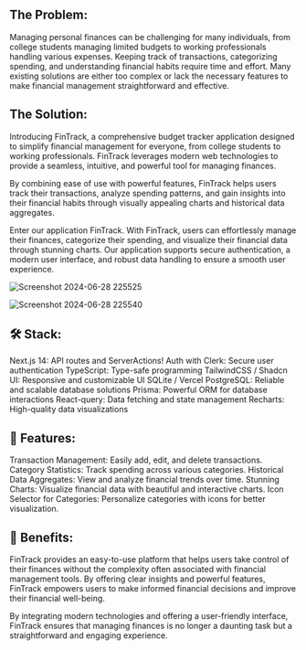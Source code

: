 <h2> The Problem: </h2>

Managing personal finances can be challenging for many individuals, from college students managing limited budgets to working professionals handling various expenses. Keeping track of transactions, categorizing spending, and understanding financial habits require time and effort. Many existing solutions are either too complex or lack the necessary features to make financial management straightforward and effective.

<h2> The Solution: </h2>
Introducing FinTrack, a comprehensive budget tracker application designed to simplify financial management for everyone, from college students to working professionals. FinTrack leverages modern web technologies to provide a seamless, intuitive, and powerful tool for managing finances.

By combining ease of use with powerful features, FinTrack helps users track their transactions, analyze spending patterns, and gain insights into their financial habits through visually appealing charts and historical data aggregates.

Enter our application FinTrack.
With FinTrack, users can effortlessly manage their finances, categorize their spending, and visualize their financial data through stunning charts. Our application supports secure authentication, a modern user interface, and robust data handling to ensure a smooth user experience.

![Screenshot 2024-06-28 225525](https://github.com/user-attachments/assets/3f6ae21d-96ad-49bd-abb2-c9f1c6f96911)

![Screenshot 2024-06-28 225540](https://github.com/user-attachments/assets/7244954f-8939-49d5-86cf-25b994fb1d16)


<h2> 🛠️ Stack: </h2>
Next.js 14: API routes and ServerActions!
Auth with Clerk: Secure user authentication
TypeScript: Type-safe programming
TailwindCSS / Shadcn UI: Responsive and customizable UI
SQLite / Vercel PostgreSQL: Reliable and scalable database solutions
Prisma: Powerful ORM for database interactions
React-query: Data fetching and state management
Recharts: High-quality data visualizations

<h2> 📗 Features: </h2>
Transaction Management: Easily add, edit, and delete transactions.
Category Statistics: Track spending across various categories.
Historical Data Aggregates: View and analyze financial trends over time.
Stunning Charts: Visualize financial data with beautiful and interactive charts.
Icon Selector for Categories: Personalize categories with icons for better visualization.

<h2> 🎯 Benefits: </h2> 
FinTrack provides an easy-to-use platform that helps users take control of their finances without the complexity often associated with financial management tools. By offering clear insights and powerful features, FinTrack empowers users to make informed financial decisions and improve their financial well-being.

By integrating modern technologies and offering a user-friendly interface, FinTrack ensures that managing finances is no longer a daunting task but a straightforward and engaging experience.
